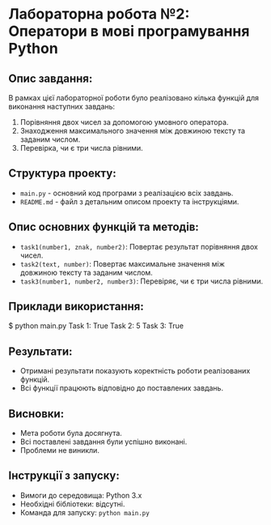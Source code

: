 # Лабораторна робота №2: Оператори в мові програмування Python
## Опис завдання:
В рамках цієї лабораторної роботи було реалізовано кілька функцій для виконання наступних завдань:
1. Порівняння двох чисел за допомогою умовного оператора.
2. Знаходження максимального значення між довжиною тексту та заданим числом.
3. Перевірка, чи є три числа рівними.
## Структура проекту:
- `main.py` - основний код програми з реалізацією всіх завдань.
- `README.md` - файл з детальним описом проекту та інструкціями.
## Опис основних функцій та методів:
- `task1(number1, znak, number2)`: Повертає результат порівняння двох чисел.
- `task2(text, number)`: Повертає максимальне значення між довжиною тексту та заданим числом.
- `task3(number1, number2, number3)`: Перевіряє, чи є три числа рівними.
## Приклади використання:
$ python main.py
Task 1: True
Task 2: 5
Task 3: True
## Результати:
- Отримані результати показують коректність роботи реалізованих функцій.
- Всі функції працюють відповідно до поставлених завдань.
## Висновки:
- Мета роботи була досягнута.
- Всі поставлені завдання були успішно виконані.
- Проблеми не виникли.
## Інструкції з запуску:
- Вимоги до середовища: Python 3.x
- Необхідні бібліотеки: відсутні.
- Команда для запуску: `python main.py`
